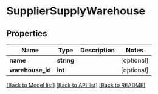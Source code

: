 # SupplierSupplyWarehouse

## Properties
Name | Type | Description | Notes
------------ | ------------- | ------------- | -------------
**name** | **string** |  | [optional] 
**warehouse_id** | **int** |  | [optional] 

[[Back to Model list]](../README.md#documentation-for-models) [[Back to API list]](../README.md#documentation-for-api-endpoints) [[Back to README]](../README.md)


